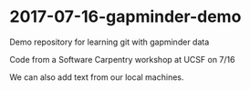 # 2017-07-16-gapminder-demo
Demo repository for learning git with gapminder data

Code from a Software Carpentry workshop at UCSF on 7/16

We can also add text from our local machines. 

